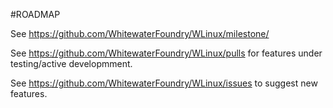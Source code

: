 #ROADMAP

See https://github.com/WhitewaterFoundry/WLinux/milestone/

See https://github.com/WhitewaterFoundry/WLinux/pulls for features under testing/active developmment.

See https://github.com/WhitewaterFoundry/WLinux/issues to suggest new features.
